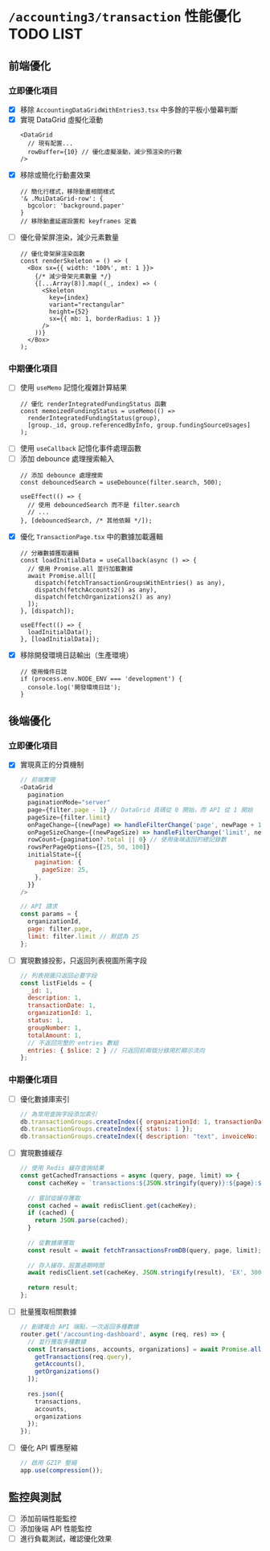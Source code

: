 # `/accounting3/transaction` 性能優化 TODO LIST

## 前端優化

### 立即優化項目
- [x] 移除 `AccountingDataGridWithEntries3.tsx` 中多餘的平板小螢幕判斷
- [x] 實現 DataGrid 虛擬化滾動
  ```tsx
  <DataGrid
    // 現有配置...
    rowBuffer={10} // 優化虛擬滾動，減少預渲染的行數
  />
  ```
- [x] 移除或簡化行動畫效果
  ```tsx
  // 簡化行樣式，移除動畫相關樣式
  '& .MuiDataGrid-row': {
    bgcolor: 'background.paper'
  }
  // 移除動畫延遲設置和 keyframes 定義
  ```
- [ ] 優化骨架屏渲染，減少元素數量
  ```tsx
  // 優化骨架屏渲染函數
  const renderSkeleton = () => (
    <Box sx={{ width: '100%', mt: 1 }}>
      {/* 減少骨架元素數量 */}
      {[...Array(8)].map((_, index) => (
        <Skeleton 
          key={index}
          variant="rectangular"
          height={52}
          sx={{ mb: 1, borderRadius: 1 }}
        />
      ))}
    </Box>
  );
  ```

### 中期優化項目
- [ ] 使用 `useMemo` 記憶化複雜計算結果
  ```tsx
  // 優化 renderIntegratedFundingStatus 函數
  const memoizedFundingStatus = useMemo(() => 
    renderIntegratedFundingStatus(group), 
    [group._id, group.referencedByInfo, group.fundingSourceUsages]
  );
  ```
- [ ] 使用 `useCallback` 記憶化事件處理函數
- [ ] 添加 debounce 處理搜索輸入
  ```tsx
  // 添加 debounce 處理搜索
  const debouncedSearch = useDebounce(filter.search, 500);
  
  useEffect(() => {
    // 使用 debouncedSearch 而不是 filter.search
    // ...
  }, [debouncedSearch, /* 其他依賴 */]);
  ```
- [x] 優化 `TransactionPage.tsx` 中的數據加載邏輯
  ```tsx
  // 分離數據獲取邏輯
  const loadInitialData = useCallback(async () => {
    // 使用 Promise.all 並行加載數據
    await Promise.all([
      dispatch(fetchTransactionGroupsWithEntries() as any),
      dispatch(fetchAccounts2() as any),
      dispatch(fetchOrganizations2() as any)
    ]);
  }, [dispatch]);
  
  useEffect(() => {
    loadInitialData();
  }, [loadInitialData]);
  ```
- [x] 移除開發環境日誌輸出（生產環境）
  ```tsx
  // 使用條件日誌
  if (process.env.NODE_ENV === 'development') {
    console.log('開發環境日誌');
  }
  ```

## 後端優化

### 立即優化項目
- [x] 實現真正的分頁機制
  ```javascript
  // 前端實現
  <DataGrid
    pagination
    paginationMode="server"
    page={filter.page - 1} // DataGrid 頁碼從 0 開始，而 API 從 1 開始
    pageSize={filter.limit}
    onPageChange={(newPage) => handleFilterChange('page', newPage + 1)}
    onPageSizeChange={(newPageSize) => handleFilterChange('limit', newPageSize)}
    rowCount={pagination?.total || 0} // 使用後端返回的總記錄數
    rowsPerPageOptions={[25, 50, 100]}
    initialState={{
      pagination: {
        pageSize: 25,
      },
    }}
  />
  
  // API 請求
  const params = {
    organizationId,
    page: filter.page,
    limit: filter.limit // 默認為 25
  };
  ```
- [ ] 實現數據投影，只返回列表視圖所需字段
  ```javascript
  // 列表視圖只返回必要字段
  const listFields = {
    _id: 1,
    description: 1,
    transactionDate: 1,
    organizationId: 1,
    status: 1,
    groupNumber: 1,
    totalAmount: 1,
    // 不返回完整的 entries 數組
    entries: { $slice: 2 } // 只返回前兩個分錄用於顯示流向
  };
  ```

### 中期優化項目
- [ ] 優化數據庫索引
  ```javascript
  // 為常用查詢字段添加索引
  db.transactionGroups.createIndex({ organizationId: 1, transactionDate: -1 });
  db.transactionGroups.createIndex({ status: 1 });
  db.transactionGroups.createIndex({ description: "text", invoiceNo: "text", groupNumber: "text" });
  ```
- [ ] 實現數據緩存
  ```javascript
  // 使用 Redis 緩存查詢結果
  const getCachedTransactions = async (query, page, limit) => {
    const cacheKey = `transactions:${JSON.stringify(query)}:${page}:${limit}`;
    
    // 嘗試從緩存獲取
    const cached = await redisClient.get(cacheKey);
    if (cached) {
      return JSON.parse(cached);
    }
    
    // 從數據庫獲取
    const result = await fetchTransactionsFromDB(query, page, limit);
    
    // 存入緩存，設置過期時間
    await redisClient.set(cacheKey, JSON.stringify(result), 'EX', 300); // 5分鐘過期
    
    return result;
  };
  ```
- [ ] 批量獲取相關數據
  ```javascript
  // 創建複合 API 端點，一次返回多種數據
  router.get('/accounting-dashboard', async (req, res) => {
    // 並行獲取多種數據
    const [transactions, accounts, organizations] = await Promise.all([
      getTransactions(req.query),
      getAccounts(),
      getOrganizations()
    ]);
    
    res.json({
      transactions,
      accounts,
      organizations
    });
  });
  ```
- [ ] 優化 API 響應壓縮
  ```javascript
  // 啟用 GZIP 壓縮
  app.use(compression());
  ```

## 監控與測試
- [ ] 添加前端性能監控
- [ ] 添加後端 API 性能監控
- [ ] 進行負載測試，確認優化效果